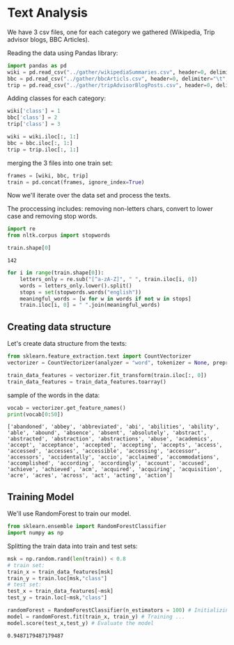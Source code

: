 
# Text Analysis #

We have 3 csv files, one for each category we gathered (Wikipedia, Trip advisor blogs, BBC Articles).

Reading the data using Pandas library:


```python
import pandas as pd       
wiki = pd.read_csv("../gather/wikipediaSummaries.csv", header=0, delimiter="\t", quoting=3, encoding="ISO-8859-1")
bbc = pd.read_csv("../gather/bbcArticls.csv", header=0, delimiter="\t", quoting=3, encoding="ISO-8859-1")
trip = pd.read_csv("../gather/tripAdvisorBlogPosts.csv", header=0, delimiter="\t", quoting=3, encoding="ISO-8859-1")
```

Adding classes for each category:


```python
wiki['class'] = 1
bbc['class'] = 2
trip['class'] = 3
```


```python
wiki = wiki.iloc[:, 1:]
bbc = bbc.iloc[:, 1:]
trip = trip.iloc[:, 1:]
```

merging the 3 files into one train set:


```python
frames = [wiki, bbc, trip]
train = pd.concat(frames, ignore_index=True)
```

Now we'll iterate over the data set and process the texts.

The proccessing includes: removing non-letters chars, convert to lower case and removing stop words.


```python
import re
from nltk.corpus import stopwords
```


```python
train.shape[0]
```




    142




```python
for i in range(train.shape[0]):
    letters_only = re.sub("[^a-zA-Z]", " ", train.iloc[i, 0])
    words = letters_only.lower().split()
    stops = set(stopwords.words("english"))
    meaningful_words = [w for w in words if not w in stops]
    train.iloc[i, 0] = " ".join(meaningful_words)
```

## Creating data structure ##

Let's create data structure from the texts:


```python
from sklearn.feature_extraction.text import CountVectorizer
vectorizer = CountVectorizer(analyzer = "word", tokenizer = None, preprocessor = None, stop_words = None, max_features = 5000)
```


```python
train_data_features = vectorizer.fit_transform(train.iloc[:, 0])
train_data_features = train_data_features.toarray()
```

sample of the words in the data:


```python
vocab = vectorizer.get_feature_names()
print(vocab[0:50])
```

    ['abandoned', 'abbey', 'abbreviated', 'abi', 'abilities', 'ability', 'able', 'abound', 'absence', 'absent', 'absolutely', 'abstract', 'abstracted', 'abstraction', 'abstractions', 'abuse', 'academics', 'accept', 'acceptance', 'accepted', 'accepting', 'accepts', 'access', 'accessed', 'accesses', 'accessible', 'accessing', 'accessor', 'accessors', 'accidentally', 'accio', 'acclaimed', 'accommodations', 'accomplished', 'according', 'accordingly', 'account', 'accused', 'achieve', 'achieved', 'acm', 'acquired', 'acquiring', 'acquisition', 'acre', 'acres', 'across', 'act', 'acting', 'action']
    

## Training Model ##

We'll use RandomForest to train our model.


```python
from sklearn.ensemble import RandomForestClassifier
import numpy as np
```

Splitting the train data into train and test sets:


```python
msk = np.random.rand(len(train)) < 0.8
# train set:
train_x = train_data_features[msk]
train_y = train.loc[msk,"class"]
# test set:
test_x = train_data_features[~msk]
test_y = train.loc[~msk,"class"]
```


```python
randomForest = RandomForestClassifier(n_estimators = 100) # Initializing the model
model = randomForest.fit(train_x, train_y) # Training ...
model.score(test_x,test_y) # Evaluate the model
```




    0.9487179487179487


